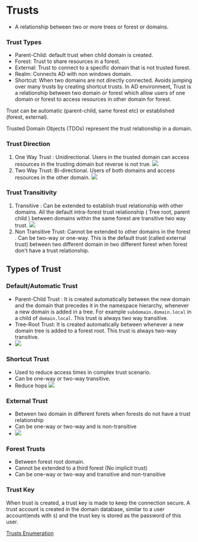 # Trusts
- A relationship between two or more trees or forest or domains.
### Trust Types
- Parent-Child: default trust when child domain is created.
- Forest: Trust to share resources in a forest.
- External: Trust to connect to a specific domain that is not trusted forest.
- Realm: Connects AD with non windows domain.
- Shortcut: When two domains are not directly connected. Avoids jumping over many trusts by creating shortcut trusts.
In AD environment, Trust is a relationship between two domain or forest which allow users of one domain or forest to access resources in other domain for forest.

Trust can be automatic (parent-child, same forest etc) or established (forest, external).

Trusted Domain Objects (TDOs) represent the trust relationship in a domain.

### Trust Direction
1. One Way Trust : Unidirectional. Users in the trusted domain can access resources in the trusting domain but reverse is not true. ![](one_way.png)
3. Two Way Trust: Bi-directional. Users of both domains and access resources in the other domain. ![](two_way.png)
### Trust Transitivity
1. Transitive : Can be extended to establish trust relationship with other domains. All the default intra-forest trust relationship ( Tree root, parent child ) between domains within the same forest are transitive two way trust. ![](transitive.png)
2. Non Transitive Trust: Cannot be extended to other domains in the forest . Can be two-way or one-way. This is the default trust (called external trust) between two different domain in two different forest when forest don't have a trust relationship.

## Types of Trust
### Default/Automatic Trust
- Parent-Child Trust : It is created automatically between the new domain and the domain that precedes it in the namespace hierarchy, whenever a new domain is added in a tree. For example `subdomain.domain.local` in a child of `domain.local`. This trust is always two way transitive.
- Tree-Root Trust: It is created automatically between whenever a new domain tree is added to a forest root. This trust is always two-way transitive.
- ![](tree_root.png)
### Shortcut Trust
- Used to reduce access times in complex trust scenario.
- Can be one-way or two-way transitive.
- Reduce hops
![](shortcut.png)
### External Trust 
- Between two domain in different forets when forests do not have a trust relationship 
- Can be one-way or two-way and is non-transitive
- ![](external.png)
### Forest Trusts
- Between forest root domain.
- Cannot be extended to a third forest (No implicit trust)
- Can be one-way or two-way and transitive and non-transitive
### Trust Key
When trust is created, a trust key is made to keep the connection secure. A trust account is created in the domain database, similar to a user account(ends with `$`) and the trust key is stored as the password of this user.

[Trusts Enumeration](TechLexicon/Penetration%20Testing/Exploitation/Active%20Directory/Domain%20Enumeration/Powershell/Trusts.md)